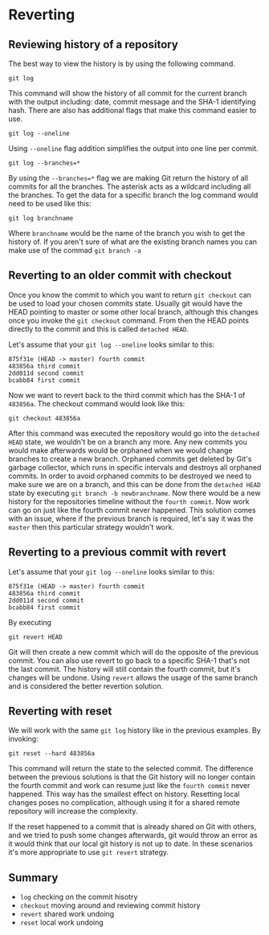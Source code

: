 # Reverting

## Reviewing history of a repository

The best way to view the history is by using the following command.

``git log``

This command will show the history of all commit for the current branch with the output including: date, commit message
 and the SHA-1 identifying hash. There are also has additional flags that make this command easier to use. 

``git log --oneline``

Using ``--oneline`` flag addition simplifies the output into one line per commit.

``git log --branches=*``

By using the ``--branches=*`` flag we are making Git return the history of all commits for all the branches. The asterisk
acts as a wildcard including all the branches. To get the data for a specific branch the log command would need to be
used like this:

``git log branchname``

Where ``branchname`` would be the name of the branch you wish to get the history of. If you aren't sure of what are the 
existing branch names you can make use of the commad ``git branch -a`` 

## Reverting to an older commit with checkout

Once you know the commit to which you want to return ``git checkout`` can be used to load your chosen commits state.
Usually git would have the HEAD pointing to master or some other local branch, although this changes once you invoke
the ``git checkout`` command. From then the HEAD points directly to the commit and this is called `detached HEAD`.

Let's assume that your ``git log --oneline`` looks similar to this:

```
875f31e (HEAD -> master) fourth commit
483856a third commit
2dd011d second commit
bcabb84 first commit
```

Now we want to revert back to the third commit which has the SHA-1 of ``483856a``. The checkout command would look like this:

``git checkout 483856a``

After this command was executed the repository would go into the ``detached HEAD`` state, we wouldn't be on a branch any more.
Any new commits you would make afterwards would be orphaned when we would change branches to create a new branch.
Orphaned commits get deleted by Git's garbage collector, which runs in specific intervals and destroys all orphaned commits.
In order to avoid orphaned commits to be destroyed we need to make sure we are on a branch, and this can be done from
the ``detached HEAD`` state by executing ``git branch -b newbranchname``. Now there would be a new history for the repositories
timeline without the ``fourth commit``. Now work can go on just like the fourth commit never happened. This solution comes
with an issue, where if the previous branch is required, let's say it was the ``master`` then this particular strategy wouldn't work.

## Reverting to a previous commit with revert

Let's assume that your ``git log --oneline`` looks similar to this:
             
 ```
 875f31e (HEAD -> master) fourth commit
 483856a third commit
 2dd011d second commit
 bcabb84 first commit
 ```

By executing 

``git revert HEAD``

Git will then create a new commit which will do the opposite of the previous commit. You can also use revert to go back
to a specific SHA-1 that's not the last commit. The history will still contain the fourth commit, but it's changes will be
undone. Using ``revert`` allows the usage of the same branch and is considered the better revertion solution.

## Reverting with reset

We will work with the same ``git log`` history like in the previous examples. By invoking:

``git reset --hard 483856a``

This command will return the state to the selected commit. The difference between the previous solutions is that the Git
history will no longer contain the fourth commit and work can resume just like the ``fourth commit`` never happened.
This way has the smallest effect on history. Resetting local changes poses no complication, although using it for a shared
remote repository will increase the complexity.

If the reset happened to a commit that is already shared on Git with others, and we tried to push some changes afterwards,
git would throw an error as it would think that our local git history is not up to date. In these scenarios it's more
appropriate to use ```git revert``` strategy.

## Summary
* ``log`` checking on the commit hisotry
* ``checkout`` moving around and reviewing commit history
* ``revert`` shared work undoing
* ``reset`` local work undoing